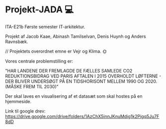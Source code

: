 # Projekt-JADA 💻
ITA-E21b Første semester IT-arkitektur.

Projekt af Jacob Kaae, Abinash Tamilselvan, Denis Huynh og Anders Ravnsbæk.

// Projektets overordnet emne er Vejr og Klima. 🌞

Vores centrale problemstilling er:

"HAR LANDENE DER FREMLAGDE DE FÆLLES SAMLEDE CO2 REDUKTIONSBIDRAG VED PARIS AFTALEN I 2015 OVERHOLDT LØFTERNE - DER BLIVER UNDERSØGT PÅ EN TIDSHORISONT MELLEM 1990 OG 2020. (MÅSKE  FREM TIL 2030)"

Der skal laves en visualisering af et datasæt som skal hostes på en hjemmeside. 

Link til google drev:
https://drive.google.com/drive/folders/1AzChX5innJKnuMdig1k2Pigq5Ju7F8dD
